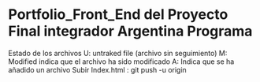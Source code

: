 # Portfolio_Front_End del Proyecto Final integrador Argentina Programa
Estado de los archivos
U: untraked file (archivo sin seguimiento)
M: Modified indica que el archivo ha sido modificado
A: Indica que se ha añadido un archivo
Subir Index.html : git push -u origin


